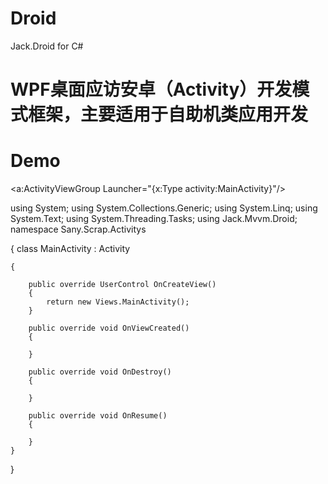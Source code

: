 # Droid
Jack.Droid  for C#
# WPF桌面应访安卓（Activity）开发模式框架，主要适用于自助机类应用开发
# Demo

<Window x:Class="Sany.Scrap.MainWindow"
        xmlns="http://schemas.microsoft.com/winfx/2006/xaml/presentation"
        xmlns:x="http://schemas.microsoft.com/winfx/2006/xaml"
        xmlns:d="http://schemas.microsoft.com/expression/blend/2008"
        xmlns:mc="http://schemas.openxmlformats.org/markup-compatibility/2006"
        xmlns:a="https://github.com/jack0126/Droid"
        xmlns:local="clr-namespace:Sany.Scrap"
        xmlns:activity="clr-namespace:Sany.Scrap.Activitys"
        mc:Ignorable="d"
        Icon="/Sany.Scrap;component/Res/ic_company_logo.png"
        WindowStartupLocation="CenterScreen"
        Title="" Height="720" Width="1024">
    <a:ActivityViewGroup Launcher="{x:Type activity:MainActivity}"/>
</Window>


using System;
using System.Collections.Generic;
using System.Linq;
using System.Text;
using System.Threading.Tasks;
using Jack.Mvvm.Droid;
namespace Sany.Scrap.Activitys

{
    class MainActivity : Activity
    
    {
    
        public override UserControl OnCreateView()
        {
            return new Views.MainActivity();
        }

        public override void OnViewCreated()
        {
        
        }

        public override void OnDestroy()
        {
        
        }

        public override void OnResume()
        {
        
        }
    }
}
